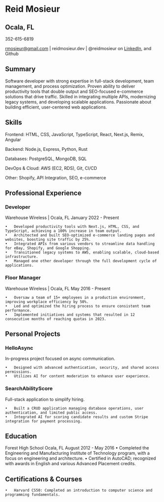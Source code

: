# Reid Mosieur

## Ocala, FL

352-615-6819

rmosieur@gmail.com | reidmosieur.dev | @reidmosieur on [LinkedIn](https://linkedin.com/in/reidmosieur), and Github

## Summary

Software developer with strong expertise in full-stack development, team management, and process optimization. Proven ability to deliver productivity tools that double output and SEO-focused e-commerce solutions that drive traffic. Skilled in integrating multiple APIs, modernizing legacy systems, and developing scalable applications. Passionate about building efficient, user-centered web applications.

## Skills

Frontend: HTML, CSS, JavaScript, TypeScript, React, Next.js, Remix, Angular

Backend: Node.js, Express, Python, Rust

Databases: PostgreSQL, MongoDB, SQL

DevOps & Cloud: AWS (EC2, RDS), Git, CI/CD

Other: Shopify, API Integration, SEO, e-commerce

## Professional Experience

### Developer

Warehouse Wireless | Ocala, FL
January 2022 - Present

	•	Developed productivity tools with Next.js, HTML, CSS, and TypeScript, achieving a 100% increase in team output.
	•	Architected and built SEO-optimized e-commerce landing pages and websites, boosting site traffic by 25%.
	•	Integrated APIs from various vendors to streamline data handling for eBay, Shopify, and Google Shopping.
	•	Transitioned legacy systems to AWS, enabling scalable, cloud-based infrastructure.
	•	Managed one other developer through the full development cycle of applications.

### Floor Manager

Warehouse Wireless | Ocala, FL
May 2016 - Present

	•	Oversaw a team of 15+ employees in a production environment, improving workplace efficiency by 50%.
	•	Led and optimized the hiring process to ensure consistent team performance.
	•	Implemented initiatives and systems that resulted in 12 consecutive months of reaching quotas in 2023.

## Personal Projects

### HelloAsync

In-progress project focused on async communication.

	•	Designed with advanced authentication, security, and shared access permissions.
	•	Utilizes AI for content moderation to enhance user experience.

### SearchAbilityScore

Full-stack application to simplify hiring.

	•	Built a CRUD application managing database operations, user authentication, and limited public access.
	•	Integrated AI for scoring candidate results and custom Stripe integration for payment processing.

## Education

Forest High School
Ocala, FL
August 2012 - May 2016
	•	Completed the Engineering and Manufacturing Institute of Technology program, with a focus on engineering and architecture.
	•	Certified in AutoCAD; recognized with awards in English and various Advanced Placement credits.

## Certifications & Courses

	•	Harvard CS50: Completed an introduction to computer science and programming fundamentals.
